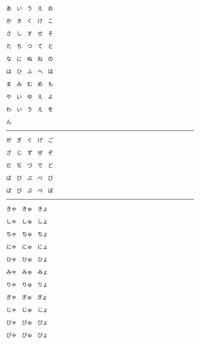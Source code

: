 あ　い　う　え　お

か　き　く　け　こ

さ　し　す　せ　そ

た　ち　つ　て　と

な　に　ぬ　ね　の

は　ひ　ふ　へ　ほ

ま　み　む　め　も

や　い　ゆ　え　よ

わ　い　う　え　を

ん

<hr>

が　ぎ　ぐ　げ　ご

ざ　じ　ず　ぜ　ぞ

だ　ぢ　づ　で　ど

ば　び　ぶ　べ　び

ぱ　ぴ　ぷ　ぺ　ぽ

<hr>

きゃ　きゅ　きょ

しゃ　しゅ　しょ

ちゃ　ちゅ　ちょ

にゃ　にゅ　にょ

ひゃ　ひゅ　ひょ

みゃ　みゅ　みょ

りゃ　りゅ　りょ

ぎゃ　ぎゅ　ぎょ

じゃ　じゅ　じょ

びゃ　びゅ　びょ

ぴゃ　ぴゅ　ぴょ
